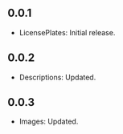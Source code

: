 ## 0.0.1

* LicensePlates: Initial release.

## 0.0.2

* Descriptions: Updated.

## 0.0.3

* Images: Updated.
